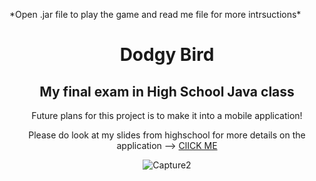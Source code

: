 <p>*Open .jar file to play the game and read me file for more intrsuctions*</p>
<h1 align="center">Dodgy Bird</h1>
<h2 align="center">My final exam in High School Java class</h2>
<p align="center">Future plans for this project is to make it into a mobile application!<p>
<p align="center">Please do look at my slides from highschool for more details on the application --> <a target="_blank" href="https://marvinbolanos.dev/">ClICK ME</a><p>
  <p align="center">
   <img src="https://i.ibb.co/18BSVkz/Capture2.jpg" alt="Capture2"  />
</p>
